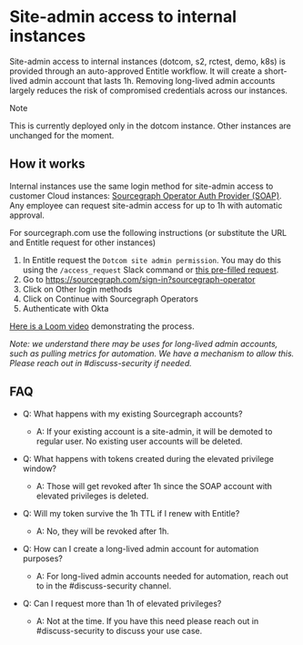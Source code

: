 # Site-admin access to internal instances

Site-admin access to internal instances (dotcom, s2, rctest, demo, k8s) is provided through an auto-approved Entitle workflow. It will create a short-lived admin account that lasts 1h. Removing long-lived admin accounts largely reduces the risk of compromised credentials across our instances.

> [!NOTE]
> This is currently deployed only in the dotcom instance. Other instances are unchanged for the moment.

## How it works

Internal instances use the same login method for site-admin access to customer Cloud instances: [Sourcegraph Operator Auth Provider (SOAP)](../cloud/technical-docs/oidc_site_admin.md#sourcegraph-teammate-access-to-cloud-instances). Any employee can request site-admin access for up to 1h with automatic approval.

For sourcegraph.com use the following instructions (or substitute the URL and Entitle request for other instances)

1. In Entitle request the `Dotcom site admin permission`. You may do this using the `/access_request` Slack command or [this pre-filled request](https://app.entitle.io/request?targetType=resource&duration=3600&justification=PLEASE%20INCLUDE%20A%20JUSTIFICATION%20-%20SOC2%20AUDITORS%20CHECK%20THIS&integrationId=2a973813-5df5-4572-9982-0169d1deca3b&resourceId=ffe6f48e-45d5-456d-a476-07ab3d27163e&roleId=d3818374-f1ea-433b-aa1a-dacc9f07f996&grantMethodId=d3818374-f1ea-433b-aa1a-dacc9f07f996).
2. Go to https://sourcegraph.com/sign-in?sourcegraph-operator
3. Click on Other login methods
4. Click on Continue with Sourcegraph Operators
5. Authenticate with Okta

[Here is a Loom video](https://www.loom.com/share/3664a109ab2c4914b3afd4d47bb8d7a8?sid=3cd5b0dc-988b-4ce3-b7f4-e36b983d9e06) demonstrating the process.

_*Note*: we understand there may be uses for long-lived admin accounts, such as pulling metrics for automation. We have a mechanism to allow this. Please reach out in #discuss-security if needed._

## FAQ

- Q: What happens with my existing Sourcegraph accounts?

  - A: If your existing account is a site-admin, it will be demoted to regular user. No existing user accounts will be deleted.

- Q: What happens with tokens created during the elevated privilege window?

  - A: Those will get revoked after 1h since the SOAP account with elevated privileges is deleted.

- Q: Will my token survive the 1h TTL if I renew with Entitle?

  - A: No, they will be revoked after 1h.

- Q: How can I create a long-lived admin account for automation purposes?

  - A: For long-lived admin accounts needed for automation, reach out to in the #discuss-security channel.

- Q: Can I request more than 1h of elevated privileges?
  - A: Not at the time. If you have this need please reach out in #discuss-security to discuss your use case.
